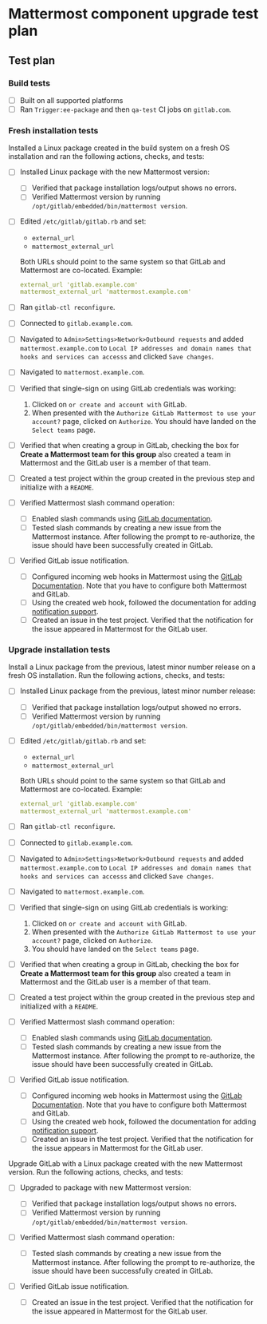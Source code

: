 # Mattermost component upgrade test plan

<!-- Copy and paste the following into your MR description. -->
## Test plan

### Build tests

- [ ] Built on all supported platforms
- [ ] Ran `Trigger:ee-package` and then `qa-test` CI jobs on `gitlab.com`.

### Fresh installation tests

Installed a Linux package created in the build system on a fresh OS installation
and ran the following actions, checks, and tests:

- [ ] Installed Linux package with the new Mattermost version:

  - [ ] Verified that package installation logs/output shows no errors.
  - [ ] Verified Mattermost version by running `/opt/gitlab/embedded/bin/mattermost version`.

- [ ] Edited `/etc/gitlab/gitlab.rb` and set:

  - `external_url`
  - `mattermost_external_url`

  Both URLs should point to the same system so that GitLab and Mattermost are co-located. Example:

  ```yaml
  external_url 'gitlab.example.com'
  mattermost_external_url 'mattermost.example.com'
  ```

- [ ] Ran `gitlab-ctl reconfigure`.
- [ ] Connected to `gitlab.example.com`.
- [ ] Navigated to `Admin>Settings>Network>Outbound requests` and added `mattermost.example.com` to `Local IP addresses and domain names that hooks and services can accesss` and clicked `Save changes`.
- [ ] Navigated to `mattermost.example.com`.
- [ ] Verified that single-sign on using GitLab credentials was working:

  1. Clicked on `or create and account with` GitLab.
  1. When presented with the `Authorize GitLab Mattermost to use your account?` page, clicked on `Authorize`.
     You should have landed on the `Select teams` page.

- [ ] Verified that when creating a group in GitLab, checking the box for **Create a Mattermost team for this group** also created a team in Mattermost and the GitLab user is a member of that team.
- [ ] Created a test project within the group created in the previous step and initialize with a `README`.

- [ ] Verified Mattermost slash command operation:
  - [ ] Enabled slash commands using [GitLab documentation](https://docs.gitlab.com/ee/user/project/integrations/mattermost_slash_commands.html#configure-automatically).
  - [ ] Tested slash commands by creating a new issue from the Mattermost instance. After following the prompt to re-authorize, the issue should have been successfully created in GitLab.

- [ ] Verified GitLab issue notification.

  - [ ] Configured incoming web hooks in Mattermost using the [GitLab Documentation](https://docs.gitlab.com/ee/user/project/integrations/mattermost.html). Note that you have to configure both Mattermost and GitLab.
  - [ ] Using the created web hook, followed the documentation for adding [notification support](https://docs.gitlab.com/ee/user/project/integrations/mattermost.html#configure-mattermost-to-receive-gitlab-notifications).
  - [ ] Created an issue in the test project. Verified that the notification for the issue appeared in Mattermost for the GitLab user.

### Upgrade installation tests

Install a Linux package from the previous, latest minor number release on a
fresh OS installation. Run the following actions, checks, and tests:

- [ ] Installed Linux package from the previous, latest minor number release:

  - [ ] Verified that package installation logs/output showed no errors.
  - [ ] Verified Mattermost version by running `/opt/gitlab/embedded/bin/mattermost version`.

- [ ] Edited `/etc/gitlab/gitlab.rb` and set:

  - `external_url`
  - `mattermost_external_url`

  Both URLs should point to the same system so that GitLab and Mattermost are co-located. Example:

  ```yaml
  external_url 'gitlab.example.com'
  mattermost_external_url 'mattermost.example.com'
  ```

- [ ] Ran `gitlab-ctl reconfigure`.
- [ ] Connected to `gitlab.example.com`.
- [ ] Navigated to `Admin>Settings>Network>Outbound requests` and added `mattermost.example.com` to `Local IP addresses and domain names that hooks and services can accesss` and clicked `Save changes`.
- [ ] Navigated to `mattermost.example.com`.
- [ ] Verified that single-sign on using GitLab credentials is working:

  1. Clicked on `or create and account with` GitLab.
  1. When presented with the `Authorize GitLab Mattermost to use your account?` page, clicked on `Authorize`.
  1. You should have landed on the `Select teams` page.

- [ ] Verified that when creating a group in GitLab, checking the box for **Create a Mattermost team for this group** also created a team in Mattermost and the GitLab user is a member of that team.
- [ ] Created a test project within the group created in the previous step and initialized with a `README`.

- [ ] Verified Mattermost slash command operation:

  - [ ] Enabled slash commands using [GitLab documentation](https://docs.gitlab.com/ee/user/project/integrations/mattermost_slash_commands.html#configure-automatically).
  - [ ] Tested slash commands by creating a new issue from the Mattermost instance. After following the prompt to re-authorize, the issue should have been successfully created in GitLab.

- [ ] Verified GitLab issue notification.

  - [ ] Configured incoming web hooks in Mattermost using the [GitLab Documentation](https://docs.gitlab.com/ee/user/project/integrations/mattermost.html). Note that you have to configure both Mattermost and GitLab.
  - [ ] Using the created web hook, followed the documentation for adding [notification support](https://docs.gitlab.com/ee/user/project/integrations/mattermost.html#configure-mattermost-to-receive-gitlab-notifications).
  - [ ] Created an issue in the test project. Verified that the notification for the issue appears in Mattermost for the GitLab user.

Upgrade GitLab with a Linux package created with the new Mattermost version. Run the
following actions, checks, and tests:

- [ ] Upgraded to package with new Mattermost version:

  - [ ] Verified that package installation logs/output shows no errors.
  - [ ] Verified Mattermost version by running `/opt/gitlab/embedded/bin/mattermost version`.

- [ ] Verified Mattermost slash command operation:

  - [ ] Tested slash commands by creating a new issue from the Mattermost instance. After following the prompt to re-authorize, the issue should have been successfully created in GitLab.

- [ ] Verified GitLab issue notification.

  - [ ] Created an issue in the test project. Verified that the notification for the issue appeared in Mattermost for the GitLab user.
